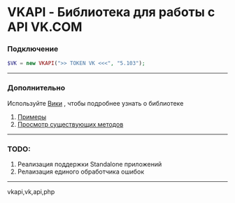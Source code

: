 # VKAPI - Библиотека для работы с API VK.COM

### Подключение
```php
$VK = new VKAPI(">> TOKEN VK <<<", "5.103");
```
***
### Дополнительно
Используйте [Вики](https://github.com/maalcjke/VKAPI/wiki) , чтобы подробнее узнать о библиотеке
1. [Примеры](https://github.com/maalcjke/VKAPI/wiki/%D0%9F%D1%80%D0%B8%D0%BC%D0%B5%D1%80%D1%8B-%D0%B8%D1%81%D0%BF%D0%BE%D0%BB%D1%8C%D0%B7%D0%BE%D0%B2%D0%B0%D0%BD%D0%B8%D1%8F)
2. [Просмотр существующих методов](https://github.com/maalcjke/VKAPI/wiki/%D0%A1%D1%83%D1%89%D0%B5%D1%81%D1%82%D0%B2%D1%83%D1%8E%D1%89%D0%B8%D0%B5-%D0%BC%D0%B5%D1%82%D0%BE%D0%B4%D1%8B)
***
### TODO:
1. Реализация поддержки Standalone приложений
2. Релаизация единого обработчика ошибок
***
vkapi,vk,api,php
